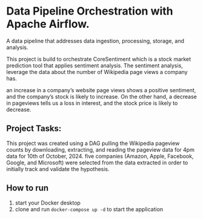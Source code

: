 # Data Pipeline Orchestration with Apache Airflow.
 
A data pipeline that addresses data ingestion, processing, storage, and analysis.

This project is build to orchestrate CoreSentiment which is a stock market prediction tool that applies sentiment analysis. The sentiment analysis, leverage the data about the number of Wikipedia page views a company has.

an increase in a company’s website page views shows a positive sentiment, and the company’s stock is likely to increase. On the other hand, a decrease in pageviews tells us a loss in interest, and the stock price is likely to decrease.

## Project Tasks:
This project was created using a DAG pulling the Wikipedia pageview counts by downloading, extracting, and reading the pageview data for 4pm data for 10th of October, 2024. five companies (Amazon, Apple, Facebook, Google, and Microsoft) were selected from the data extracted in order to initially track and validate the hypothesis.

## How to run

1. start your Docker desktop
2. clone and run `docker-compose up -d` to start the application

